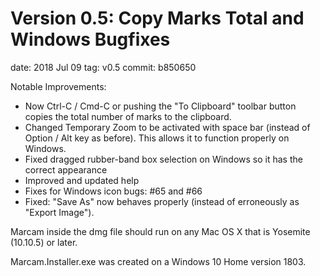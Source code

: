 # Version 0.5: Copy Marks Total and Windows Bugfixes

date: 2018 Jul 09
tag: v0.5
commit: b850650

Notable Improvements:
* Now Ctrl-C / Cmd-C or pushing the "To Clipboard" toolbar button copies the total number of marks to the clipboard.
* Changed Temporary Zoom to be activated with space bar (instead of Option / Alt key as before).  This allows it to function properly on Windows.
* Fixed dragged rubber-band box selection on Windows so it has the correct appearance
* Improved and updated help
* Fixes for Windows icon bugs: #65 and #66 
* Fixed: "Save As" now behaves properly (instead of erroneously as "Export Image").

Marcam inside the dmg file should run on any Mac OS X that is Yosemite (10.10.5) or later.

Marcam.Installer.exe was created on a Windows 10 Home version 1803.

